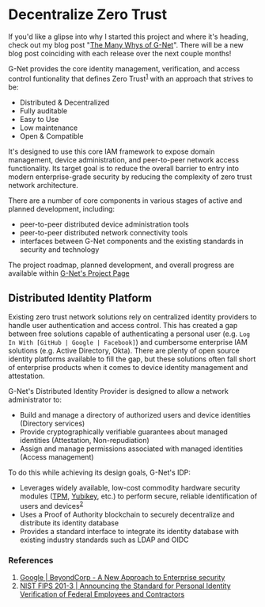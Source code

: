 # Decentralize Zero Trust

If you'd like a glipse into why I started this project and where it's heading, check out my blog post "[The Many Whys of G-Net](https://www.gnzlabs.io/gnzlabs-blog/many-whys-g-net/)".  There will be a new blog post coinciding with each release over the next couple months!

G-Net provides the core identity management, verification, and access control funtionality that defines Zero Trust<sup>[1](https://storage.googleapis.com/pub-tools-public-publication-data/pdf/43231.pdf)</sup> with an approach that strives to be:

* Distributed & Decentralized
* Fully auditable
* Easy to Use
* Low maintenance
* Open & Compatible

It's designed to use this core IAM framework to expose domain management, device administration, and peer-to-peer network access functionality. Its target goal is to reduce the overall barrier to entry into modern enterprise-grade security by reducing the complexity of zero trust network architecture.

There are a number of core components in various stages of active and planned development, including:

* peer-to-peer distributed device administration tools
* peer-to-peer distributed network connectivity tools
* interfaces between G-Net components and the existing standards in security and technology

The project roadmap, planned development, and overall progress are available within [G-Net's Project Page](https://github.com/users/jmg292/projects/1)


## Distributed Identity Platform

Existing zero trust network solutions rely on centralized identity providers to handle user authentication and access control. This has created a gap between free solutions capable of authenticating a personal user (e.g. `Log In With [GitHub | Google | Facebook]`) and cumbersome enterprise IAM solutions (e.g. Active Directory, Okta).  There are plenty of open source identity platforms available to fill the gap, but these solutions often fall short of enterprise products when it comes to device identity management and attestation.

G-Net's Distributed Identity Provider is designed to allow a network administrator to:

* Build and manage a directory of authorized users and device identities (Directory services)
* Provide cryptographically verifiable guarantees about managed identities (Attestation, Non-repudiation)
* Assign and manage permissions associated with managed identities (Access management)

To do this while achieving its design goals, G-Net's IDP:

* Leverages widely available, low-cost commodity hardware security modules ([TPM](https://trustedcomputinggroup.org/resource/tpm-library-specification/), [Yubikey](https://www.yubico.com/), etc.) to perform secure, reliable identification of users and devices<sup>[2](https://nvlpubs.nist.gov/nistpubs/FIPS/NIST.FIPS.201-3.pdf)</sup>
* Uses a Proof of Authority blockchain to securely decentralize and distribute its identity database
* Provides a standard interface to integrate its identity database with existing industry standards such as LDAP and OIDC

### References

1. [Google | BeyondCorp - A New Approach to Enterprise security](https://storage.googleapis.com/pub-tools-public-publication-data/pdf/43231.pdf)
1. [NIST FIPS 201-3 | Announcing the Standard for Personal Identity Verification of Federal Employees and Contractors](https://nvlpubs.nist.gov/nistpubs/FIPS/NIST.FIPS.201-3.pdf)
